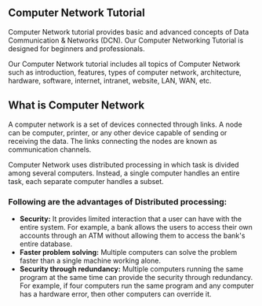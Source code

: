 
## Computer Network Tutorial

Computer Network tutorial provides basic and advanced concepts of Data Communication & Networks (DCN). Our Computer Networking Tutorial is designed for beginners and professionals.

Our Computer Network tutorial includes all topics of Computer Network such as introduction, features, types of computer network, architecture, hardware, software, internet, intranet, website, LAN, WAN, etc.

## What is Computer Network

A computer network is a set of devices connected through links. A node can be computer, printer, or any other device capable of sending or receiving the data. The links connecting the nodes are known as communication channels.

Computer Network uses distributed processing in which task is divided among several computers. Instead, a single computer handles an entire task, each separate computer handles a subset.

### Following are the advantages of Distributed processing:

- **Security:** It provides limited interaction that a user can have with the entire system. For example, a bank allows the users to access their own accounts through an ATM without allowing them to access the bank's entire database.
- **Faster problem solving:** Multiple computers can solve the problem faster than a single machine working alone.
- **Security through redundancy:** Multiple computers running the same program at the same time can provide the security through redundancy. For example, if four computers run the same program and any computer has a hardware error, then other computers can override it.